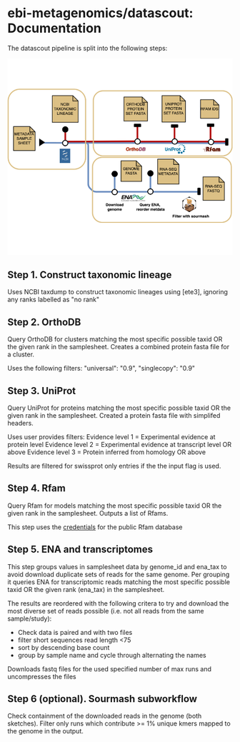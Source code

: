 # ebi-metagenomics/datascout: Documentation

The datascout pipeline is split into the following steps:

<p align="center">
    <img src="datascout.png" alt="ebi-metagenomics/datascout pipeline diagram">
</p>

## Step 1. Construct taxonomic lineage

Uses NCBI taxdump to construct taxonomic lineages using [ete3], ignoring any ranks labelled as "no rank"

## Step 2. OrthoDB

Query OrthoDB for clusters matching the most specific possible taxid OR the given rank in the samplesheet.
Creates a combined protein fasta file for a cluster.

Uses the following filters:
"universal": "0.9",
"singlecopy": "0.9"

## Step 3. UniProt

Query UniProt for proteins matching the most specific possible taxid OR the given rank in the samplesheet.
Created a protein fasta file with simplifed headers.

Uses user provides filters:
Evidence level 1 = Experimental evidence at protein level
Evidence level 2 = Experimental evidence at transcript level OR above
Evidence level 3 = Protein inferred from homology OR above

Results are filtered for swissprot only entries if the the input flag is used.

## Step 4. Rfam

Query Rfam for models matching the most specific possible taxid OR the given rank in the samplesheet.
Outputs a list of Rfams.

This step uses the [credentials](../assets/rfam_db.conf) for the public Rfam database

## Step 5. ENA and transcriptomes

This step groups values in samplesheet data by genome_id and ena_tax to avoid download duplicate sets of reads for the same genome.
Per grouping it queries ENA for transcriptomic reads matching the most specific possible taxid OR the given rank (ena_tax) in the samplesheet.

The results are reordered with the following critera to try and download the most diverse set of reads possible (i.e. not all reads from the same sample/study):
- Check data is paired and with two files
- filter short sequences read length <75
- sort by descending base count 
- group by sample name and cycle through alternating the names

Downloads fastq files for the used specified number of max runs and uncompresses the files

## Step 6 (optional). Sourmash subworkflow

Check containment of the downloaded reads in the genome (both sketches).
Filter only runs which contribute >= 1% unique kmers mapped to the genome in the output.



